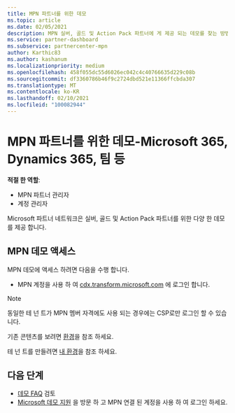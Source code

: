 ```yaml
---
title: MPN 파트너를 위한 데모
ms.topic: article
ms.date: 02/05/2021
description: MPN 실버, 골드 및 Action Pack 파트너에 게 제공 되는 데모를 찾는 방법을 알아보세요.
ms.service: partner-dashboard
ms.subservice: partnercenter-mpn
author: Karthic83
ms.author: kashanum
ms.localizationpriority: medium
ms.openlocfilehash: 458f055dc55d6026ec042c4c40766635d229c08b
ms.sourcegitcommit: df3360786b46f9c2724dbd521e11366ffcbda307
ms.translationtype: MT
ms.contentlocale: ko-KR
ms.lasthandoff: 02/10/2021
ms.locfileid: "100082944"
---
```

# <a name="demos-for-mpn-partners--microsoft-365-dynamics-365-teams-and-more"></a>MPN 파트너를 위한 데모-Microsoft 365, Dynamics 365, 팀 등

**적절 한 역할**:

- MPN 파트너 관리자
- 계정 관리자

Microsoft 파트너 네트워크은 실버, 골드 및 Action Pack 파트너를 위한 다양 한 데모를 제공 합니다.

## <a name="access-mpn-demos"></a>MPN 데모 액세스

MPN 데모에 액세스 하려면 다음을 수행 합니다.

- MPN 계정을 사용 하 여 [cdx.transform.microsoft.com](https://cdx.transform.microsoft.com/) 에 로그인 합니다.

>[!NOTE]
>동일한 테 넌 트가 MPN 멤버 자격에도 사용 되는 경우에는 CSP로만 로그인 할 수 있습니다.

기존 콘텐츠를 보려면 [환경](https://cdx.transform.microsoft.com/experiences)을 참조 하세요.

테 넌 트를 만들려면 [내 환경](https://cdx.transform.microsoft.com/my-tenants)을 참조 하세요.

## <a name="next-steps"></a>다음 단계

- [데모 FAQ](https://cdx.transform.microsoft.com/help/faq) 검토
- [Microsoft 데모 지원](https://cdx.transform.microsoft.com/submit-request) 을 방문 하 고 MPN 연결 된 계정을 사용 하 여 로그인 하세요.
